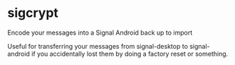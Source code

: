# sigcrypt
Encode your messages into a Signal Android back up to import

Useful for transferring your messages from signal-desktop to signal-android if you accidentally lost them by doing a factory reset or something. 
